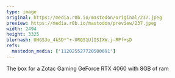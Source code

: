 ```yaml
---
type: image
original: https://media.r0b.io/mastodon/original/237.jpeg
preview: https://media.r0b.io/mastodon/preview/237.jpeg
width: 2494
height: 3325
blurhash: UHGSJo_4kSD*^+-URQS1U]ISIXW.j-RPf+sD
refs:
  mastodon_media: ['112025527720500691']
---
```


The box for a Zotac Gaming GeForce RTX 4060 with 8GB of ram
